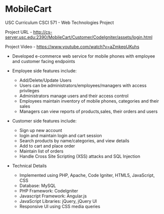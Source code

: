 # MobileCart
USC Curriculum CSCI 571 - Web Technologies Project

Project URL - http://cs-server.usc.edu:2390/MobileCart/Customer/CodeIgniter/assets/login.html

Project Video - https://www.youtube.com/watch?v=aZmkepUKuhs

- Developed e-commerce web service for mobile phones with employee and customer facing endpoints
- Employee side features include:
	- Add/Delete/Update Users
	- Users can be administrators/employees/managers with access privileges
	- Administrators manage users and their access control
  	- Employees maintain inventory of mobile phones, categories and their sales
	- Managers can view reports of products,sales, their orders and users

- Customer side features include:
	- Sign up new account
	- login and maintain login and cart session
	- Search products by name/categories, and view details
	- Add to cart and place order
	- Maintain list of orders
	- Handle Cross Site Scripting (XSS) attacks and SQL Injection

- Technical Details
	- Implemented using PHP, Apache, Code Igniter, HTML5, JavaScript, CSS
  	- Database: MySQL
	- PHP Framework: CodeIgniter
  	- Javascript Framework: Angular.js
	- JavaScript Libraries: jQuery, jQuery UI
	- Responsive UI using CSS media queries
